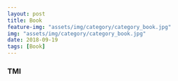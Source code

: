```yaml
---
layout: post
title: Book
feature-img: "assets/img/category/category_book.jpg"
img: "assets/img/category/category_book.jpg"
date: 2018-09-19
tags: [Book]
---
```


### TMI

<!--***2017년 하반기***

1. 책 읽어주는 남자
2. 모순
3. 냉정한 이타주의자
4. 외딴방
<br><br>

***2018년 상반기***

1. 랩걸
<br><br>-->